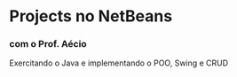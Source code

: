 # Projects no NetBeans
### com o Prof. Aécio
Exercitando o Java e implementando o POO, Swing e CRUD
